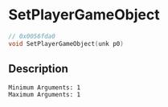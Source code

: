 # SetPlayerGameObject
```c
// 0x0056fda0
void SetPlayerGameObject(unk p0)
```
## Description
```
Minimum Arguments: 1
Maximum Arguments: 1
```
